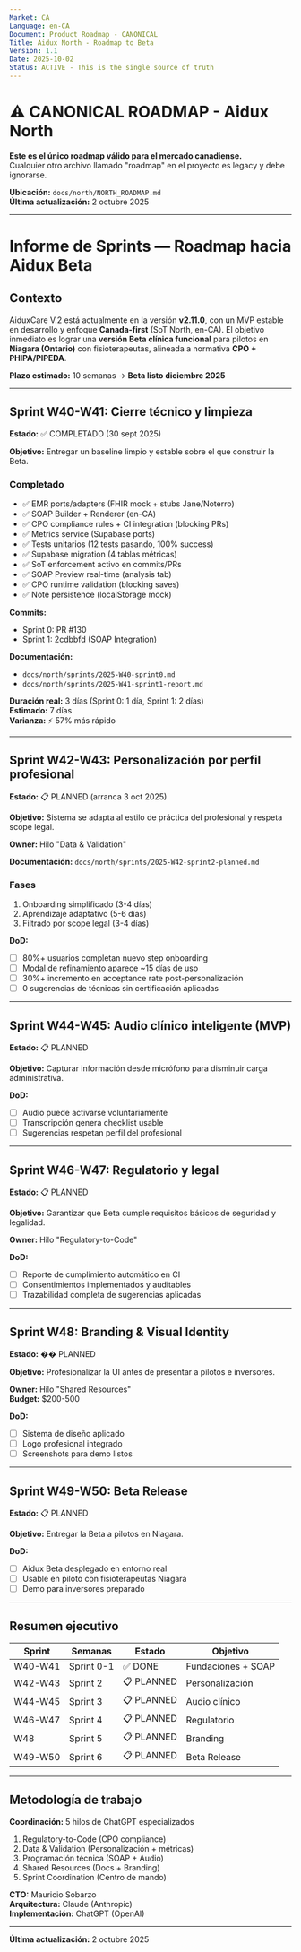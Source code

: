 ```yaml
---
Market: CA
Language: en-CA
Document: Product Roadmap - CANONICAL
Title: Aidux North - Roadmap to Beta
Version: 1.1
Date: 2025-10-02
Status: ACTIVE - This is the single source of truth
---
```


# ⚠️ CANONICAL ROADMAP - Aidux North

**Este es el único roadmap válido para el mercado canadiense.**  
Cualquier otro archivo llamado "roadmap" en el proyecto es legacy y debe ignorarse.

**Ubicación:** `docs/north/NORTH_ROADMAP.md`  
**Última actualización:** 2 octubre 2025

---

# Informe de Sprints — Roadmap hacia Aidux Beta

## Contexto

AiduxCare V.2 está actualmente en la versión **v2.11.0**, con un MVP estable en desarrollo y enfoque **Canada-first** (SoT North, en-CA). El objetivo inmediato es lograr una **versión Beta clínica funcional** para pilotos en **Niagara (Ontario)** con fisioterapeutas, alineada a normativa **CPO + PHIPA/PIPEDA**.

**Plazo estimado:** 10 semanas → **Beta listo diciembre 2025**

---

## Sprint W40-W41: Cierre técnico y limpieza

**Estado:** ✅ COMPLETADO (30 sept 2025)

**Objetivo:** Entregar un baseline limpio y estable sobre el que construir la Beta.

### Completado
- ✅ EMR ports/adapters (FHIR mock + stubs Jane/Noterro)
- ✅ SOAP Builder + Renderer (en-CA)
- ✅ CPO compliance rules + CI integration (blocking PRs)
- ✅ Metrics service (Supabase ports)
- ✅ Tests unitarios (12 tests pasando, 100% success)
- ✅ Supabase migration (4 tablas métricas)
- ✅ SoT enforcement activo en commits/PRs
- ✅ SOAP Preview real-time (analysis tab)
- ✅ CPO runtime validation (blocking saves)
- ✅ Note persistence (localStorage mock)

**Commits:** 
- Sprint 0: PR #130
- Sprint 1: 2cdbbfd (SOAP Integration)

**Documentación:** 
- `docs/north/sprints/2025-W40-sprint0.md`
- `docs/north/sprints/2025-W41-sprint1-report.md`

**Duración real:** 3 días (Sprint 0: 1 día, Sprint 1: 2 días)  
**Estimado:** 7 días  
**Varianza:** ⚡ 57% más rápido

---

## Sprint W42-W43: Personalización por perfil profesional

**Estado:** 📋 PLANNED (arranca 3 oct 2025)

**Objetivo:** Sistema se adapta al estilo de práctica del profesional y respeta scope legal.

**Owner:** Hilo "Data & Validation"

**Documentación:** `docs/north/sprints/2025-W42-sprint2-planned.md`

### Fases
1. Onboarding simplificado (3-4 días)
2. Aprendizaje adaptativo (5-6 días)
3. Filtrado por scope legal (3-4 días)

**DoD:**
- [ ] 80%+ usuarios completan nuevo step onboarding
- [ ] Modal de refinamiento aparece ~15 días de uso
- [ ] 30%+ incremento en acceptance rate post-personalización
- [ ] 0 sugerencias de técnicas sin certificación aplicadas

---

## Sprint W44-W45: Audio clínico inteligente (MVP)

**Estado:** 📋 PLANNED

**Objetivo:** Capturar información desde micrófono para disminuir carga administrativa.

**DoD:**
- [ ] Audio puede activarse voluntariamente
- [ ] Transcripción genera checklist usable
- [ ] Sugerencias respetan perfil del profesional

---

## Sprint W46-W47: Regulatorio y legal

**Estado:** 📋 PLANNED

**Objetivo:** Garantizar que Beta cumple requisitos básicos de seguridad y legalidad.

**Owner:** Hilo "Regulatory-to-Code"

**DoD:**
- [ ] Reporte de cumplimiento automático en CI
- [ ] Consentimientos implementados y auditables
- [ ] Trazabilidad completa de sugerencias aplicadas

---

## Sprint W48: Branding & Visual Identity

**Estado:** �� PLANNED

**Objetivo:** Profesionalizar la UI antes de presentar a pilotos e inversores.

**Owner:** Hilo "Shared Resources"  
**Budget:** $200-500

**DoD:**
- [ ] Sistema de diseño aplicado
- [ ] Logo profesional integrado
- [ ] Screenshots para demo listos

---

## Sprint W49-W50: Beta Release

**Estado:** 📋 PLANNED

**Objetivo:** Entregar la Beta a pilotos en Niagara.

**DoD:**
- [ ] Aidux Beta desplegado en entorno real
- [ ] Usable en piloto con fisioterapeutas Niagara
- [ ] Demo para inversores preparado

---

## Resumen ejecutivo

| Sprint | Semanas | Estado | Objetivo |
|--------|---------|--------|----------|
| W40-W41 | Sprint 0-1 | ✅ DONE | Fundaciones + SOAP |
| W42-W43 | Sprint 2 | 📋 PLANNED | Personalización |
| W44-W45 | Sprint 3 | 📋 PLANNED | Audio clínico |
| W46-W47 | Sprint 4 | 📋 PLANNED | Regulatorio |
| W48 | Sprint 5 | 📋 PLANNED | Branding |
| W49-W50 | Sprint 6 | 📋 PLANNED | Beta Release |

---

## Metodología de trabajo

**Coordinación:** 5 hilos de ChatGPT especializados

1. Regulatory-to-Code (CPO compliance)
2. Data & Validation (Personalización + métricas)
3. Programación técnica (SOAP + Audio)
4. Shared Resources (Docs + Branding)
5. Sprint Coordination (Centro de mando)

**CTO:** Mauricio Sobarzo  
**Arquitectura:** Claude (Anthropic)  
**Implementación:** ChatGPT (OpenAI)

---

**Última actualización:** 2 octubre 2025
